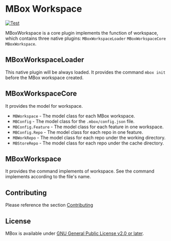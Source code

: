 # MBox Workspace

[![Test](https://github.com/MBoxPlus/mbox-workspace/actions/workflows/test.yml/badge.svg?branch=main&event=push)](https://github.com/MBoxPlus/mbox-workspace/actions/workflows/test.yml)

MBoxWorkspace is a core plugin implements the function of workspace, which contains three native plugins: `MBoxWorkspaceLoader` `MBoxWorkspaceCore` `MBoxWorkspace`.

## MBoxWorkspaceLoader

This native plugin will be always loaded. It provides the command `mbox init` before the MBox workspace created.

## MBoxWorkspaceCore

It provides the model for workspace.

- `MBWorkspace` - The model class for each MBox workspace.
- `MBConfig` - The model class for the `.mbox/config.json` file.
- `MBConfig.Feature` - The model class for each feature in one workspace.
- `MBConfig.Repo` - The model class for each repo in one feature.
- `MBWorkRepo` - The model class for each repo under the working directory.
- `MBStoreRepo` - The model class for each repo under the cache directory.

## MBoxWorkspace

It provides the command implements of workspace. See the command implements according to the file's name.


## Contributing
Please reference the section [Contributing](https://github.com/MBoxPlus/mbox#contributing)

## License
MBox is available under [GNU General Public License v2.0 or later](./LICENSE).
